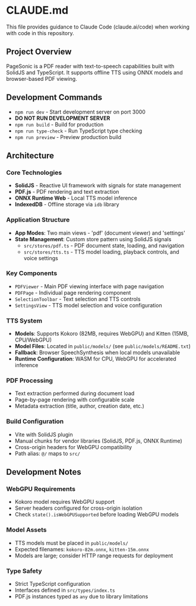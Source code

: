 # CLAUDE.md

This file provides guidance to Claude Code (claude.ai/code) when working with code in this repository.

## Project Overview

PageSonic is a PDF reader with text-to-speech capabilities built with SolidJS and TypeScript. It supports offline TTS using ONNX models and browser-based PDF viewing.

## Development Commands

- `npm run dev` - Start development server on port 3000
- **DO NOT RUN DEVELOPMENT SERVER**
- `npm run build` - Build for production
- `npm run type-check` - Run TypeScript type checking
- `npm run preview` - Preview production build

## Architecture

### Core Technologies
- **SolidJS** - Reactive UI framework with signals for state management
- **PDF.js** - PDF rendering and text extraction
- **ONNX Runtime Web** - Local TTS model inference
- **IndexedDB** - Offline storage via `idb` library

### Application Structure
- **App Modes**: Two main views - 'pdf' (document viewer) and 'settings'
- **State Management**: Custom store pattern using SolidJS signals
  - `src/stores/pdf.ts` - PDF document state, loading, and navigation
  - `src/stores/tts.ts` - TTS model loading, playback controls, and voice settings

### Key Components
- `PDFViewer` - Main PDF viewing interface with page navigation
- `PDFPage` - Individual page rendering component
- `SelectionToolbar` - Text selection and TTS controls
- `SettingsView` - TTS model selection and voice configuration

### TTS System
- **Models**: Supports Kokoro (82MB, requires WebGPU) and Kitten (15MB, CPU/WebGPU)
- **Model Files**: Located in `public/models/` (see `public/models/README.txt`)
- **Fallback**: Browser SpeechSynthesis when local models unavailable
- **Runtime Configuration**: WASM for CPU, WebGPU for accelerated inference

### PDF Processing
- Text extraction performed during document load
- Page-by-page rendering with configurable scale
- Metadata extraction (title, author, creation date, etc.)

### Build Configuration
- Vite with SolidJS plugin
- Manual chunks for vendor libraries (SolidJS, PDF.js, ONNX Runtime)
- Cross-origin headers for WebGPU compatibility
- Path alias: `@/` maps to `src/`

## Development Notes

### WebGPU Requirements
- Kokoro model requires WebGPU support
- Server headers configured for cross-origin isolation
- Check `state().isWebGPUSupported` before loading WebGPU models

### Model Assets
- TTS models must be placed in `public/models/`
- Expected filenames: `kokoro-82m.onnx`, `kitten-15m.onnx`
- Models are large; consider HTTP range requests for deployment

### Type Safety
- Strict TypeScript configuration
- Interfaces defined in `src/types/index.ts`
- PDF.js instances typed as `any` due to library limitations